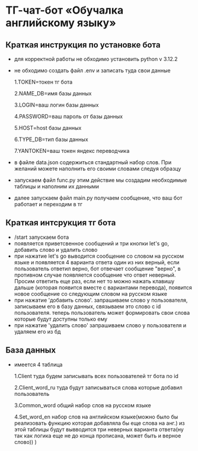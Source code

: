 # ТГ-чат-бот «Обучалка английскому языку»

## Краткая инструкция по установке бота

- для корректной работы не обходимо установить python v 3.12.2 
- не обходимо создать файл .env и записать туда свои данные
  
  1.TOKEN=токен тг бота

  2.NAME_DB=имя базы данных

  3.LOGIN=ваш логин базы данных

  4.PASSWORD=ваш пароль от базы данных

  5.HOST=host базы данных

  6.TYPE_DB=тип базы данных

  7.YANTOKEN=ваш токен яндекс переводчика

- в файле data.json содержиться стандартный набор слов. При желаний можете наполнить его своими словами следуя образцу
- запускаем файл func.py этим действие мы создадим необходимые таблицы и наполним их данными
- далее запускаем файл main.py получаем сообщение, что ваш бот работает и переходим в тг

## Краткая интсрукция тг бота

- /start запускаем бота
- появляется приветсвенное сообщений и три кнопки let's go, добавить слово и удалить слово
- при нажатие let's go выводится сообщение со словом на русском языке и появляется 4 варианта ответа один из них верный,
  если пользователь ответил верно, бот отвечает сообщение "верно", в противном случае появляется сообщение что ответ неверный. Просим 
  ответить еще раз, если нет то можно нажать клавишу дальше (которая появится вместе с вариантами перевода), появится новое сообщение со следующим словом на русском языке
- при нажатие 'добавить слово'. запрашиваем слово у пользователя, записываем его в базу данных, связываем это слово с id пользователя.
  теперь пользователь может формировать свои слова которые будут доступны только ему
- при нажатие 'удалить слово' запрашиваем слово у пользователя и удаляем его из бд

## База данных
  
- имеется 4 таблица
  
  1.Client туда будем записывать всех пользователей тг бота по id
  
  2.Client_word_ru туда будут записываться слова которые добавил пользователь

  3.Common_word общий набор слов на русском языке

  4.Set_word_en набор слов на английском языке(можно было бы реализовать функцию которая добавляла бы еще слова на анг.) из этой таблицы будут вывводится три неверных варианта ответа(ну так как логика еще не до конца прописана, может быть и верное слово)) )
